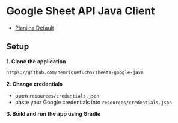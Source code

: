 # Google Sheet API Java Client

- [Planilha Default](https://docs.google.com/spreadsheets/d/1ROMWnrNEZ8PM4KjvveNDRcIBW8diSCe8b-Qcln2VjqY/edit#gid=0)

## Setup

**1. Clone the application**

```bash
https://github.com/henriquefuchs/sheets-google-java
```

**2. Change credentials**

+ open `resources/credentials.json`
+ paste your Google credentials into `resources/credentials.json`

**3. Build and run the app using Gradle**